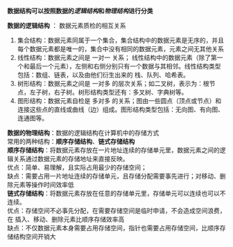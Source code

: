 **数据结构可以按照数据的*逻辑结构*和*物理结构*进行分类**  

**数据的逻辑结构** ： 数据元素质检的相互关系  
1. 集合结构：数据元素同属于一个集合，集合结构中的数据元素是无序的，并且每个数据元素都是唯一的，集合中没有相同的数据元素，元素之间无其他关系  
2. 线性结构：数据元素之间是 一对一 关系； 线性结构中的数据元素（除了第一个和最后一个元素），左侧和右侧分别只有一个数据与其相邻。线性结构类型包括：数组、链表，以及由他们衍生出来的 栈、队列、哈希表。
3. 树形结构：数据元素之间是 一对多 的层次关系；如二叉树，表示为：根节点，左子树，右子树。树形结构类型还有：多叉树、字典树等。
4. 图形结构：数据元素自检是 多对多 的关系；图由一些圆点（顶点或节点）和连接这些点的直线或曲线（边）组成。图形结构类型包括：无向图、有向图、连通图等。  

**数据的物理结构**：数据的逻辑结构在计算机中的存储方式  
常用的两种结构：**顺序存储结构**、**链式存储结构**  
**顺序存储结构**：将数据元素存放在一片地址连续的存储单元里，数据元素之间的逻辑关系通过数据元素的存储地址来直接反映。  
优点：简单、易理解，且实际占用最少的存储空间；  
缺点：需要占用一片地址连续的存储单元，且存储分配需要事先进行；对移动、删除元素等操作时间效率低  
**链式存储结构**：将数据元素存放在任意的存储单元里，存储单元可以连续也可以不连续。  
优点：存储空间不必事先分配，在需要存储空间是临时申请，不会造成空间浪费，在 插入、移动、删除元素比顺序存储效率高  
缺点：不仅数据元素本身需要占用存储空间，指针也需要占用存储空间，比顺序存储结构空间开销大  

